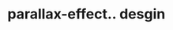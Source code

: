 # parallax-effect.. desgin                                                                                                                                                                         
